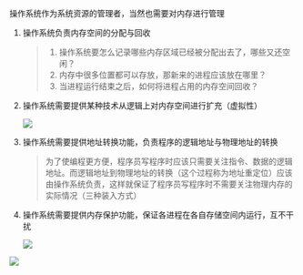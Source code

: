 操作系统作为系统资源的管理者，当然也需要对内存进行管理

1. 操作系统负责内存空间的分配与回收

   > 1. 操作系统要怎么记录哪些内存区域已经被分配出去了，哪些又还空闲？
   > 2. 内存中很多位置都可以存放，那新来的进程应该放在哪里？
   > 3. 当进程运行结束之后，如何将进程占用的内存空间回收？

2. 操作系统需要提供某种技术从逻辑上对内存空间进行扩充（虚拟性）

   ![](https://tva1.sinaimg.cn/large/008i3skNly1gr9goghkbvj30u208an6n.jpg)

3. 操作系统需要提供地址转换功能，负责程序的逻辑地址与物理地址的转换

   > 为了使编程更方便，程序员写程序时应该只需要关注指令、数据的逻辑地址。而逻辑地址到物理地址的转换（这个过程称为地址重定位）应该由操作系统负责，这样就保证了程序员写程序时不需要关注物理内存的实际情况（三种装入方式）

4. 操作系统需要提供内存保护功能，保证各进程在各自存储空间内运行，互不干扰

   ![](https://tva1.sinaimg.cn/large/008i3skNly1gr9gln6rgbj30w20esk6e.jpg)

![](https://tva1.sinaimg.cn/large/008i3skNly1gr9gnoyq7gj30wy0fk15p.jpg)

